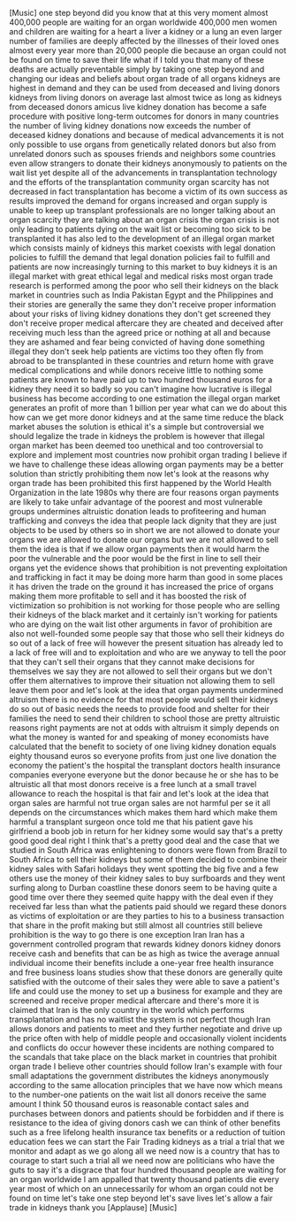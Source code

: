 
[Music]
one step beyond did you know that at
this very moment almost 400,000 people
are waiting for an organ worldwide
400,000 men women and children are
waiting for a heart a liver a kidney or
a lung an even larger number of families
are deeply affected by the illnesses of
their loved ones almost every year more
than 20,000 people die because an organ
could not be found on time to save their
life what if I told you that many of
these deaths are actually preventable
simply by taking one step beyond and
changing our ideas and beliefs about
organ trade of all organs kidneys are
highest in demand and they can be used
from deceased and living donors kidneys
from living donors on average last
almost twice as long as kidneys from
deceased donors amicus live kidney
donation has become a safe procedure
with positive long-term outcomes for
donors in many countries the number of
living kidney donations now exceeds the
number of deceased kidney donations and
because of medical advancements it is
not only possible to use organs from
genetically related donors but also from
unrelated donors such as spouses friends
and neighbors some countries even allow
strangers to donate their kidneys
anonymously to patients on the wait list
yet despite all of the advancements in
transplantation technology and the
efforts of the transplantation community
organ scarcity has not decreased in fact
transplantation has become a victim of
its own success as results improved the
demand for organs increased and organ
supply is unable to keep up
transplant professionals are no longer
talking about an organ scarcity they are
talking about an organ crisis the organ
crisis is not only leading to patients
dying on the wait list or becoming too
sick to be transplanted it has also led
to the development of an illegal organ
market which consists mainly of kidneys
this market coexists with legal donation
policies to fulfill the demand that
legal donation policies fail to fulfill
and patients are now increasingly
turning to this market to buy kidneys it
is an illegal market with great ethical
legal and medical risks most organ trade
research is performed among the poor who
sell their kidneys on the black market
in countries such as India Pakistan
Egypt and the Philippines and their
stories are generally the same they
don&#39;t receive proper information about
your risks of living kidney donations
they don&#39;t get screened they don&#39;t
receive proper medical aftercare they
are cheated and deceived
after receiving much less than the
agreed price or nothing at all and
because they are ashamed and fear being
convicted of having done something
illegal they don&#39;t seek help patients
are victims too they often fly from
abroad to be transplanted in these
countries and return home with grave
medical complications and while donors
receive little to nothing some patients
are known to have paid up to two hundred
thousand euros for a kidney they need it
so badly so you can&#39;t imagine how
lucrative is illegal business has become
according to one estimation the illegal
organ market generates an profit of more
than 1 billion per year what can we do
about this how can we get more donor
kidneys and at the same time reduce the
black market abuses the solution is
ethical it&#39;s a simple but controversial
we should legalize the trade in kidneys
the problem is however that illegal
organ market has been deemed too
unethical and too controversial to
explore and implement most countries now
prohibit organ trading I believe if we
have to challenge these ideas allowing
organ payments may be a better solution
than strictly prohibiting them now let&#39;s
look at the reasons why organ trade has
been prohibited this first happened by
the World Health Organization in the
late 1980s why there are four reasons
organ payments are likely to take unfair
advantage of the poorest and most
vulnerable groups undermines altruistic
donation leads to profiteering and human
trafficking and conveys the idea that
people lack dignity that they are just
objects to be used by others so in short
we are not allowed to donate your organs
we are allowed to donate our organs but
we are not allowed to sell them the idea
is that if we allow organ payments then
it would harm the poor the vulnerable
and the poor would be the first in line
to sell their organs yet the evidence
shows that prohibition is not preventing
exploitation and trafficking in fact it
may be doing more harm than good in some
places it has driven the trade on the
ground it has increased the price of
organs making them more profitable to
sell and it has boosted the risk of
victimization
so prohibition is not working for those
people who are selling their kidneys of
the black market and it certainly isn&#39;t
working for patients who are dying on
the wait list other arguments in favor
of prohibition are also not well-founded
some people say that those who sell
their kidneys do so out of a lack of
free will
however the present situation has
already led to a lack of free will and
to exploitation and who are we anyway to
tell the poor that they can&#39;t sell their
organs
that they cannot make decisions for
themselves we say they are not allowed
to sell their organs but we don&#39;t offer
them alternatives to improve their
situation not allowing them to sell
leave them poor and let&#39;s look at the
idea that organ payments undermined
altruism there is no evidence for that
most people would sell their kidneys do
so out of basic needs the needs to
provide food and shelter for their
families the need to send their children
to school
those are pretty altruistic reasons
right payments are not at odds with
altruism it simply depends on what the
money is wanted for and speaking of
money economists have calculated that
the benefit to society of one living
kidney donation equals eighty thousand
euros so everyone profits from just one
live donation the economy the patient&#39;s
the hospital
the transplant doctors health insurance
companies everyone everyone but the
donor because he or she has to be
altruistic all that most donors receive
is a free lunch at a small travel
allowance to reach the hospital is that
fair and let&#39;s look at the idea that
organ sales are harmful not true organ
sales are not harmful per se it all
depends on the circumstances which makes
them hard which make them harmful a
transplant surgeon once told me that his
patient gave his girlfriend a boob job
in return for her kidney some would say
that&#39;s a pretty good good deal right I
think that&#39;s a pretty good deal and the
case that we studied in South Africa was
enlightening to donors were flown from
Brazil to South Africa to sell their
kidneys but some of them decided to
combine their kidney sales with Safari
holidays they went spotting the big five
and a few others use the money of their
kidney sales to buy surfboards
and they went surfing along to Durban
coastline these donors seem to be having
quite a good time over there they seemed
quite happy with the deal even if they
received far less than what the patients
paid should we regard these donors as
victims of exploitation or are they
parties to his to a business transaction
that share in the profit making but
still almost all countries still believe
prohibition is the way to go there is
one exception Iran Iran has a government
controlled program that rewards kidney
donors kidney donors receive cash and
benefits that can be as high as twice
the average annual individual income
their benefits include a one-year free
health insurance and free business loans
studies show that these donors are
generally quite satisfied with the
outcome of their sales they were able to
save a patient&#39;s life
and could use the money to set up a
business for example and they are
screened and receive proper medical
aftercare and there&#39;s more it is claimed
that Iran is the only country in the
world which performs transplantation and
has no waitlist the system is not
perfect though Iran allows donors and
patients to meet and they further
negotiate and drive up the price often
with help of middle people and
occasionally violent incidents and
conflicts do occur however these
incidents are nothing compared to the
scandals that take place on the black
market in countries that prohibit organ
trade I believe other countries should
follow Iran&#39;s example with four small
adaptations the government distributes
the kidneys anonymously according to the
same allocation principles that we have
now which means to the number-one
patients on the wait list all donors
receive the same amount I think 50
thousand euros is reasonable contact
sales and purchases between donors and
patients should be forbidden
and if there is resistance to the idea
of giving donors cash we can think of
other benefits such as a free lifelong
health insurance tax benefits or a
reduction of tuition education fees we
can start the Fair Trading kidneys as a
trial a trial that we monitor and adapt
as we go along all we need now is a
country that has to courage to start
such a trial all we need now are
politicians who have the guts to say
it&#39;s a disgrace that four hundred
thousand people are waiting for an organ
worldwide I am appalled that twenty
thousand patients die every year most of
which on an unnecessarily for whom an
organ could not be found on time let&#39;s
take one step beyond
let&#39;s save lives let&#39;s allow a fair
trade in kidneys thank you
[Applause]
[Music]
